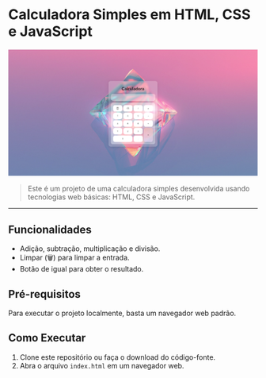 # Calculadora Simples em HTML, CSS e JavaScript

![Captura de Tela da Página Inicial](./img/preview.png)

> Este é um projeto de uma calculadora simples desenvolvida usando tecnologias web básicas: HTML, CSS e JavaScript.

---

## Funcionalidades

- Adição, subtração, multiplicação e divisão.
- Limpar (🗑) para limpar a entrada.
- Botão de igual para obter o resultado.

## Pré-requisitos

Para executar o projeto localmente, basta um navegador web padrão.

## Como Executar

1. Clone este repositório ou faça o download do código-fonte.
2. Abra o arquivo `index.html` em um navegador web.
